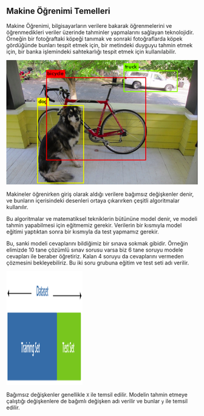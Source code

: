 ## Makine Öğrenimi Temelleri

Makine Öğrenimi, bilgisayarların verilere bakarak öğrenmelerini ve öğrenmedikleri veriler üzerinde tahminler yapmalarını sağlayan teknolojidir.
Örneğin bir fotoğraftaki köpeği tanımak ve sonraki fotoğraflarda köpek gördüğünde bunları tespit etmek için, bir metindeki duyguyu tahmin etmek için, bir banka işlemindeki sahtekarlığı tespit etmek için kullanılabilir.

![Obje-Tespiti](obje_tespiti.png)

Makineler öğrenirken giriş olarak aldığı verilere bağımsız değişkenler denir, ve bunların içerisindeki desenleri ortaya çıkarırken çeşitli algoritmalar kullanılır. 

Bu algoritmalar ve matematiksel tekniklerin bütününe model denir, ve modeli tahmin yapabilmesi için eğitmemiz gerekir. Verilerin bir kısmıyla model eğitimi yaptıktan sonra bir kısmıyla da test yapmamız gerekir.

Bu, sanki modeli cevaplarını bildiğimiz bir sınava sokmak gibidir. Örneğin elimizde 10 tane çözümlü sınav sorusu varsa biz 6 tane soruyu modele cevapları ile beraber öğretiriz. Kalan 4 soruyu da cevaplarını vermeden çözmesini bekleyebiliriz. Bu iki soru grubuna eğitim ve test seti adı verilir.

<img src="egitim_test.png" width="200" height="300" alt="Egitim-Test">


Bağımsız değişkenler genellikle `X` ile temsil edilir. Modelin tahmin etmeye çalıştığı değişkenlere de bağımlı değişken adı verilir ve bunlar `y` ile temsil edilir.
